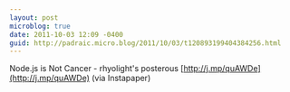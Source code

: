 ```yaml
---
layout: post
microblog: true
date: 2011-10-03 12:09 -0400
guid: http://padraic.micro.blog/2011/10/03/t120893199404384256.html
---
```

Node.js is Not Cancer - rhyolight's posterous [http://j.mp/quAWDe](http://j.mp/quAWDe) (via Instapaper)
